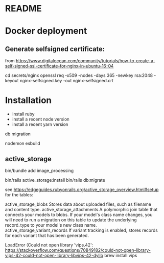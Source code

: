 # README

# Docker deployment




## Generate selfsigned certificate:


from https://www.digitalocean.com/community/tutorials/how-to-create-a-self-signed-ssl-certificate-for-nginx-in-ubuntu-16-04

cd secrets/nginx
openssl req -x509 -nodes -days 365 -newkey rsa:2048 -keyout nginx-selfsigned.key -out nginx-selfsigned.crt




# Installation

- install ruby 
- install a recent node version
- install a recent yarn version

db migration 

    

nodemon 
esbuild



## active_storage

bin/bundle add image_processing

bin/rails active_storage:install
bin/rails db:migrate





see https://edgeguides.rubyonrails.org/active_storage_overview.html#setup
for the tables:

active_storage_blobs	Stores data about uploaded files, such as filename and content type.
active_storage_attachments	A polymorphic join table that connects your models to blobs. If your model's class name changes, you will need to run a migration on this table to update the underlying record_type to your model's new class name.
active_storage_variant_records	If variant tracking is enabled, stores records for each variant that has been generated.


LoadError (Could not open library 'vips.42':
https://stackoverflow.com/questions/70849182/could-not-open-library-vips-42-could-not-open-library-libvips-42-dylib
brew install vips